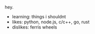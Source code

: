 hey.

- learning: things i shouldnt
- likes: python, node.js, c/c++, go, rust
- dislikes: ferris wheels
